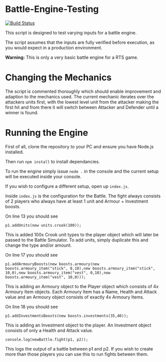 # Battle-Engine-Testing

[![Build Status](https://semaphoreci.com/api/v1/roguie/battle-engine-testing/branches/master/badge.svg)](https://semaphoreci.com/roguie/battle-engine-testing)

This script is designed to test varying inputs for a battle engine.

The script assumes that the inputs are fully verified before execution, as you would expect in a production environment.

**Warning:** This is only a very basic battle engine for a RTS game.

# Changing the Mechanics

The script is commented thoroughly which should enable improvement and adaption to the mechanics used. The current mechanic iterates over the attackers units first, with the lowest level unit from the attacker making the first hit and from there it will switch between Attacker and Defender until a winner is found.

# Running the Engine

First of all, clone the repository to your PC and ensure you have Node.js installed.

Then run `npm install` to install dependancies.

To run the engine simply issue `node .` in the console and the current setup will be executed inside your console.

If you wish to configure a different setup, open up `index.js`.

Inside `index.js` is the configuration for the Battle. The fight always consists of 2 players who always have at least 1 unit and Armour + Investment boosts. 

On line 13 you should see 
```JS
p1.addUnits(new units.crook(100));
```
This is added 100x Crook unit types to the player object which will later be passed to the Battle Simulator. To add units, simply duplicate this and change the type and/or amount.

On line 17 you should see
```JS
p1.addArmouryBoosts(new boosts.armoury(new boosts.armoury_item("stick", 0,10),new boosts.armoury_item("stick", 10,0),new boosts.armoury_item("vest", 0,10),new boosts.armoury_item("vest", 10,0)));
```
This is adding an Armoury object to the Player object which consists of 4x Armoury Item objects. Each Armoury Item has a Name, Health and Attack value and an Armoury object consists of exactly 4x Armoury Items.

On line 18 you should see
```JS
p1.addInvestmentsBoosts(new boosts.investments(35,40));
```
This is adding an Investment object to the player. An Investment object consists of only a Health and Attack value.

```JS
console.log(newBattle.fight(p1, p2));
```
This logs the output of a battle between p1 and p2. If you wish to create more than those players you can use this to run fights between them.
